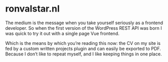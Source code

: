 <!--
  id: 3460
  slug: ronvalstar-nl
  type: fortpolio
  categories: JavaScript, frontend, HTML/CSS, framework
  tags: JavaScript, Vue
  clients: 
  collaboration: 
  prizes: 
  thumbnail: ronvalstar.nl_.jpg
  image: ronvalstar.nl_.jpg
  images: ronvalstar.nl_.jpg
  inCv: false
  inPortfolio: false
  dateFrom: 2016-12-24
  dateTo: 2019-01-01
-->

# ronvalstar.nl

<p>The medium is the message when you take yourself seriously as a frontend developer. So when the first version of the WordPress REST API was born I was quick to try it out with a single page Vue frontend.</p>
<p>Which is the means by which you&#8217;re reading this now: the CV on my site is fed by a custom written projects plugin and can easily be exported to PDF. Because I don&#8217;t like to repeat myself, and I like keeping things in one place.</p>
